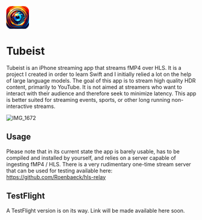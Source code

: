 <img src="https://github.com/Roenbaeck/tubeist/blob/fc0e19a948d7ddbfaa99898cddda9e45a8d611f2/Tubeist/Assets.xcassets/AppIcon.appiconset/Tubeist.png" alt="Tubeist logo" width="60" height="60">

# Tubeist
Tubeist is an iPhone streaming app that streams fMP4 over HLS. It is a project I created in order to learn Swift and I initially relied a lot on the help of large language models. The goal of this app is to stream high quality HDR content, primarily to YouTube. It is not aimed at streamers who want to interact with their audience and therefore seek to minimize latency. This app is better suited for streaming events, sports, or other long running non-interactive streams.

![IMG_1672](https://github.com/user-attachments/assets/1aaf675e-124e-4221-b3f9-ca04c6c6b9dc)

## Usage
Please note that in its current state the app is barely usable, has to be compiled and installed by yourself, and relies on a server capable of ingesting fMP4 / HLS. There is a very rudimentary one-time stream server that can be used for testing available here: https://github.com/Roenbaeck/hls-relay

## TestFlight
A TestFlight version is on its way. Link will be made available here soon.
